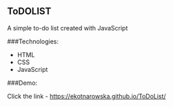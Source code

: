 
## ToDOLIST

A simple to-do list created with JavaScript

###Technologies:
- HTML
- CSS
- JavaScript


###Demo:

Click the link - https://ekotnarowska.github.io/ToDoList/